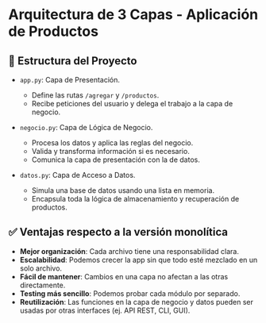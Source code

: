 # Arquitectura de 3 Capas - Aplicación de Productos

## 📁 Estructura del Proyecto

- `app.py`: Capa de Presentación.
  - Define las rutas `/agregar` y `/productos`.
  - Recibe peticiones del usuario y delega el trabajo a la capa de negocio.

- `negocio.py`: Capa de Lógica de Negocio.
  - Procesa los datos y aplica las reglas del negocio.
  - Valida y transforma información si es necesario.
  - Comunica la capa de presentación con la de datos.

- `datos.py`: Capa de Acceso a Datos.
  - Simula una base de datos usando una lista en memoria.
  - Encapsula toda la lógica de almacenamiento y recuperación de productos.

## ✅ Ventajas respecto a la versión monolítica

- **Mejor organización**: Cada archivo tiene una responsabilidad clara.
- **Escalabilidad**: Podemos crecer la app sin que todo esté mezclado en un solo archivo.
- **Fácil de mantener**: Cambios en una capa no afectan a las otras directamente.
- **Testing más sencillo**: Podemos probar cada módulo por separado.
- **Reutilización**: Las funciones en la capa de negocio y datos pueden ser usadas por otras interfaces (ej. API REST, CLI, GUI).

